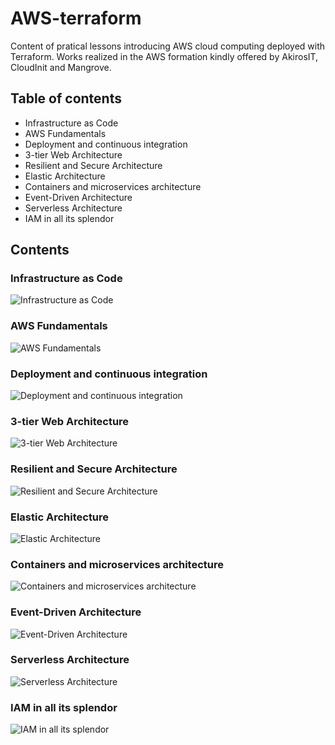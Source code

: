 # AWS-terraform

Content of pratical lessons introducing AWS cloud computing deployed with Terraform.
Works realized in the AWS formation kindly offered by AkirosIT, CloudInit and Mangrove.

## Table of contents

+ Infrastructure as Code
+ AWS Fundamentals
+ Deployment and continuous integration
+ 3-tier Web Architecture
+ Resilient and Secure Architecture
+ Elastic Architecture
+ Containers and microservices architecture
+ Event-Driven Architecture
+ Serverless Architecture
+ IAM in all its splendor

## Contents

### Infrastructure as Code

![Infrastructure as Code](https://www.terraform.io/)

### AWS Fundamentals

![AWS Fundamentals](./diagram/TP1.png)

### Deployment and continuous integration

![Deployment and continuous integration](./diagram/TP2.png)

### 3-tier Web Architecture

![3-tier Web Architecture](./diagram/TP3.png)

### Resilient and Secure Architecture

![Resilient and Secure Architecture](./diagram/TP4.png)

### Elastic Architecture

![Elastic Architecture](./diagram/TP5.png)

### Containers and microservices architecture

![Containers and microservices architecture](./diagram/TP6.png)

### Event-Driven Architecture

![Event-Driven Architecture](./diagram/TP7.png)

### Serverless Architecture

![Serverless Architecture](./diagram/TP8.png)

### IAM in all its splendor

![IAM in all its splendor](./diagram/TP9.png)
